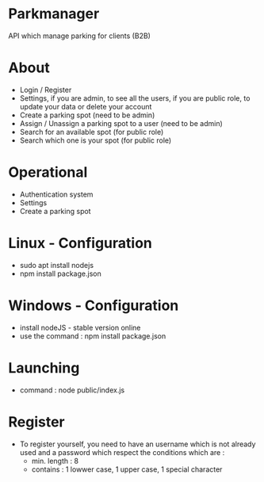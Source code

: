 # Parkmanager
API which manage parking for clients (B2B)

# About 

* Login / Register
* Settings, if you are admin, to see all the users, if you are public role, to update your data or delete your account
* Create a parking spot (need to be admin)
* Assign / Unassign a parking spot to a user (need to be admin)
* Search for an available spot (for public role)
* Search which one is your spot (for public role)

# Operational 

* Authentication system 
* Settings
* Create a parking spot

# Linux - Configuration

* sudo apt install nodejs
* npm install package.json

# Windows - Configuration

* install nodeJS - stable version online
* use the command : npm install package.json

# Launching 
* command : node public/index.js

# Register
* To register yourself, you need to have an username which is not already used and a password which respect the conditions which are :
  * min. length : 8
  * contains : 1 lowwer case, 1 upper case, 1 special character
